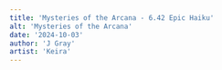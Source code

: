 ```yaml
---
title: 'Mysteries of the Arcana - 6.42 Epic Haiku'
alt: 'Mysteries of the Arcana'
date: '2024-10-03'
author: 'J Gray'
artist: 'Keira'
---
```

